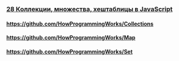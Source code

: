 ### [28 Коллекции, множества, хештаблицы в JavaScript](https://www.youtube.com/watch?v=hN0wsq5LNOc)

#### https://github.com/HowProgrammingWorks/Collections

#### https://github.com/HowProgrammingWorks/Map

#### https://github.com/HowProgrammingWorks/Set

